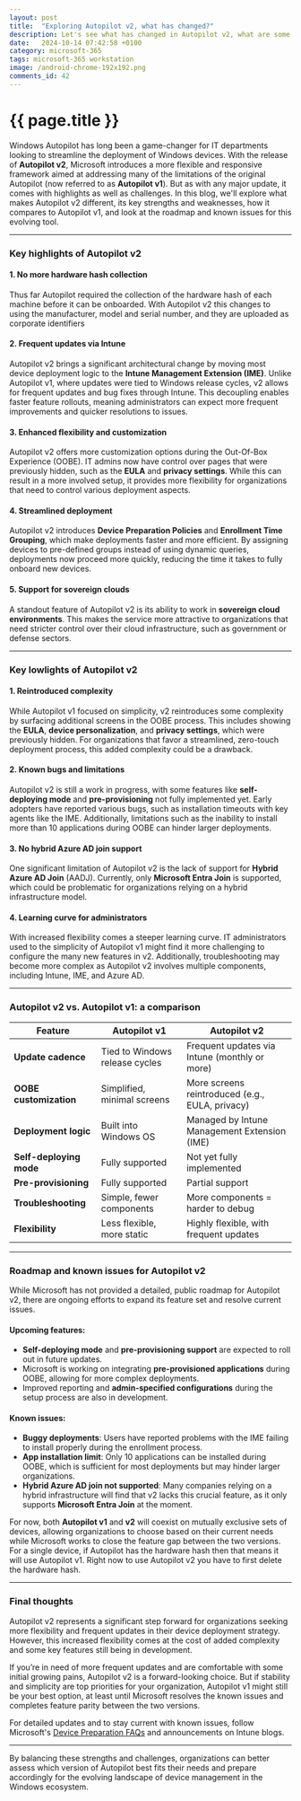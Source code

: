 ```yaml
---
layout: post
title:  "Exploring Autopilot v2, what has changed?"
description: Let's see what has changed in Autopilot v2, what are some great changes and what definitely still needs work
date:   2024-10-14 07:42:58 +0100
category: microsoft-365
tags: microsoft-365 workstation
image: /android-chrome-192x192.png
comments_id: 42
---
```

<h1>{{ page.title }}</h1>

Windows Autopilot has long been a game-changer for IT departments looking to streamline the deployment of Windows devices. With the release of **Autopilot v2**, Microsoft introduces a more flexible and responsive framework aimed at addressing many of the limitations of the original Autopilot (now referred to as **Autopilot v1**). But as with any major update, it comes with highlights as well as challenges. In this blog, we'll explore what makes Autopilot v2 different, its key strengths and weaknesses, how it compares to Autopilot v1, and look at the roadmap and known issues for this evolving tool.

---

### Key highlights of Autopilot v2

#### 1. No more hardware hash collection
Thus far Autopilot required the collection of the hardware hash of each machine before it can be onboarded.  With Autopilot v2 this changes to using the manufacturer, model and serial number, and they are uploaded as corporate identifiers

#### 2. Frequent updates via Intune
Autopilot v2 brings a significant architectural change by moving most device deployment logic to the **Intune Management Extension (IME)**. Unlike Autopilot v1, where updates were tied to Windows release cycles, v2 allows for frequent updates and bug fixes through Intune. This decoupling enables faster feature rollouts, meaning administrators can expect more frequent improvements and quicker resolutions to issues.

#### 3. Enhanced flexibility and customization
Autopilot v2 offers more customization options during the Out-Of-Box Experience (OOBE). IT admins now have control over pages that were previously hidden, such as the **EULA** and **privacy settings**. While this can result in a more involved setup, it provides more flexibility for organizations that need to control various deployment aspects.

#### 4. Streamlined deployment
Autopilot v2 introduces **Device Preparation Policies** and **Enrollment Time Grouping**, which make deployments faster and more efficient. By assigning devices to pre-defined groups instead of using dynamic queries, deployments now proceed more quickly, reducing the time it takes to fully onboard new devices.

#### 5. Support for sovereign clouds
A standout feature of Autopilot v2 is its ability to work in **sovereign cloud environments**. This makes the service more attractive to organizations that need stricter control over their cloud infrastructure, such as government or defense sectors.

---

### Key lowlights of Autopilot v2

#### 1. Reintroduced complexity
While Autopilot v1 focused on simplicity, v2 reintroduces some complexity by surfacing additional screens in the OOBE process. This includes showing the **EULA**, **device personalization**, and **privacy settings**, which were previously hidden. For organizations that favor a streamlined, zero-touch deployment process, this added complexity could be a drawback.

#### 2. Known bugs and limitations
Autopilot v2 is still a work in progress, with some features like **self-deploying mode** and **pre-provisioning** not fully implemented yet. Early adopters have reported various bugs, such as installation timeouts with key agents like the IME. Additionally, limitations such as the inability to install more than 10 applications during OOBE can hinder larger deployments.

#### 3. No hybrid Azure AD join support
One significant limitation of Autopilot v2 is the lack of support for **Hybrid Azure AD Join** (AADJ). Currently, only **Microsoft Entra Join** is supported, which could be problematic for organizations relying on a hybrid infrastructure model.

#### 4. Learning curve for administrators
With increased flexibility comes a steeper learning curve. IT administrators used to the simplicity of Autopilot v1 might find it more challenging to configure the many new features in v2. Additionally, troubleshooting may become more complex as Autopilot v2 involves multiple components, including Intune, IME, and Azure AD.

---

### Autopilot v2 vs. Autopilot v1: a comparison

| **Feature**              | **Autopilot v1**                   | **Autopilot v2**                                 |
|--------------------------|------------------------------------|--------------------------------------------------|
| **Update cadence**        | Tied to Windows release cycles     | Frequent updates via Intune (monthly or more)     |
| **OOBE customization**    | Simplified, minimal screens        | More screens reintroduced (e.g., EULA, privacy)   |
| **Deployment logic**      | Built into Windows OS              | Managed by Intune Management Extension (IME)      |
| **Self-deploying mode**   | Fully supported                    | Not yet fully implemented                        |
| **Pre-provisioning**      | Fully supported                    | Partial support                                  |
| **Troubleshooting**       | Simple, fewer components           | More components = harder to debug                |
| **Flexibility**           | Less flexible, more static         | Highly flexible, with frequent updates            |

---

### Roadmap and known issues for Autopilot v2

While Microsoft has not provided a detailed, public roadmap for Autopilot v2, there are ongoing efforts to expand its feature set and resolve current issues.

#### Upcoming features:
- **Self-deploying mode** and **pre-provisioning support** are expected to roll out in future updates.
- Microsoft is working on integrating **pre-provisioned applications** during OOBE, allowing for more complex deployments.
- Improved reporting and **admin-specified configurations** during the setup process are also in development.

#### Known issues:
- **Buggy deployments**: Users have reported problems with the IME failing to install properly during the enrollment process.
- **App installation limit**: Only 10 applications can be installed during OOBE, which is sufficient for most deployments but may hinder larger organizations.
- **Hybrid Azure AD join not supported**: Many companies relying on a hybrid infrastructure will find that v2 lacks this crucial feature, as it only supports **Microsoft Entra Join** at the moment.

For now, both **Autopilot v1** and **v2** will coexist on mutually exclusive sets of devices, allowing organizations to choose based on their current needs while Microsoft works to close the feature gap between the two versions.  For a single device, if Autopilot has the hardware hash then that means it will use Autopilot v1.  Right now to use Autopilot v2 you have to first delete the hardware hash.

---

### Final thoughts

Autopilot v2 represents a significant step forward for organizations seeking more flexibility and frequent updates in their device deployment strategy. However, this increased flexibility comes at the cost of added complexity and some key features still being in development. 

If you’re in need of more frequent updates and are comfortable with some initial growing pains, Autopilot v2 is a forward-looking choice. But if stability and simplicity are top priorities for your organization, Autopilot v1 might still be your best option, at least until Microsoft resolves the known issues and completes feature parity between the two versions.

For detailed updates and to stay current with known issues, follow Microsoft's [Device Preparation FAQs](https://learn.microsoft.com/en-us/autopilot/device-preparation/faq) and announcements on Intune blogs.

---

By balancing these strengths and challenges, organizations can better assess which version of Autopilot best fits their needs and prepare accordingly for the evolving landscape of device management in the Windows ecosystem.
